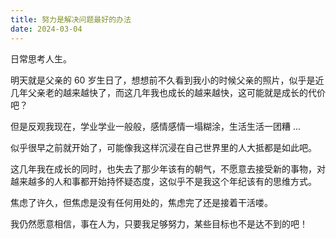 ```yaml
---
title: 努力是解决问题最好的办法
date: 2024-03-04
---
```


日常思考人生。

<!--more-->

明天就是父亲的 60 岁生日了，想想前不久看到我小的时候父亲的照片，似乎是近几年父亲老的越来越快了，而这几年我也成长的越来越快，这可能就是成长的代价吧？

但是反观我现在，学业学业一般般，感情感情一塌糊涂，生活生活一团糟 ...

似乎很早之前就开始了，可能像我这样沉浸在自己世界里的人大抵都是如此吧。

这几年我在成长的同时，也失去了那少年该有的朝气，不愿意去接受新的事物，对越来越多的人和事都开始持怀疑态度，这似乎不是我这个年纪该有的思维方式。

焦虑了许久，但焦虑是没有任何用处的，焦虑完了还是接着干活喽。

我仍然愿意相信，事在人为，只要我足够努力，某些目标也不是达不到的吧！